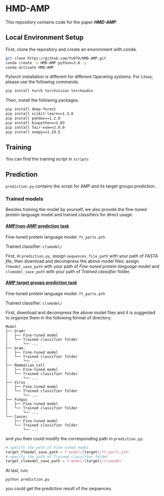 # HMD-AMP


This repository contains code for the paper ***HMD-AMP***.





## Local Environment Setup

First, clone the repository and create an environment with conda.<br>

```bash
git clone https://github.com/Yu979/HMD-AMP.git
conda create -n HMD-AMP python=3.8 -y
conda activate HMD-AMP
```

Pytorch installation is different for different Operating systems. For Linux, please use the following commands.<br>

```bash
pip install torch torchvision torchaudio
```

Then, install the following packages.

```bash
pip install deep-forest
pip install scikit-learn==1.3.0
pip install pandas==1.2.0
pip install biopython==1.83
pip install fair-esm==2.0.0
pip install numpy==1.19.5
```

<!--
## Data
The training data and test data can be obtained from our OSF project.
-->

## Training 
You can find the training script in `scripts`

## Prediction
`prediction.py` contains the script for AMP and its target groups prediction.

### Trained models
Besides training the model by yourself, we also provide the fine-tuned protein language model and trained classifiers for direct usage. 
#### [AMP/non-AMP prediction task](https://drive.google.com/file/d/1Z4IeD0rUfBtN4OwSh7S-2fJUCbk07qiA/view?usp=sharing)
Fine-tuned protein language model: `ft_parts.pth`

Trained classifier: `clsmodel/`

First, in `prediction.py`, assign `sequences_file_path` with your path of *FASTA file*, then download and decompress the above model files: assign `ftmodel_save_path` with your path of *Fine-tuned protein language model*
and `clsmodel_save_path` with your path of *Trained classifier* folder.


#### [AMP target groups prediction task](https://drive.google.com/file/d/199S59bh9KO9IPTmzOYOhd4t1NHN_zdcg/view?usp=sharing)

Fine-tuned protein language model: `ft_parts.pth`

Trained classifier: `clsmodel/`



First, download and decompress the above model files and it is suggested to organize them in the following format of directory:
```
Model
├── Gram+
│   ├── Fine-tuned model
│   └── Trained classifier folder
│       └── ...
├── Gram-
│   ├── Fine-tuned model
│   └── Trained classifier folder
│       └── ...
├── Mammalian_Cell
│   ├── Fine-tuned model
│   └── Trained classifier folder
│       └── ...
├── Virus
│   ├── Fine-tuned model
│   └── Trained classifier folder
│       └── ...
├── Fungus
│   ├── Fine-tuned model
│   └── Trained classifier folder
│       └── ...
└── Cancer
    ├── Fine-tuned model
    └── Trained classifier folder
        └── ...  
```
and you then could modify the corresponding path in `prediction.py`:
```python
# specify the path of Fine-tuned model
target_ftmodel_save_path = f'model/{target}/ft_parts.pth'
# specify the path of Trained classifier folder
target_clsmodel_save_path = f'model/{target}/clsmodel'
```

At last, run:
```
python prediction.py
```
you could get the prediction result of the sequences.
